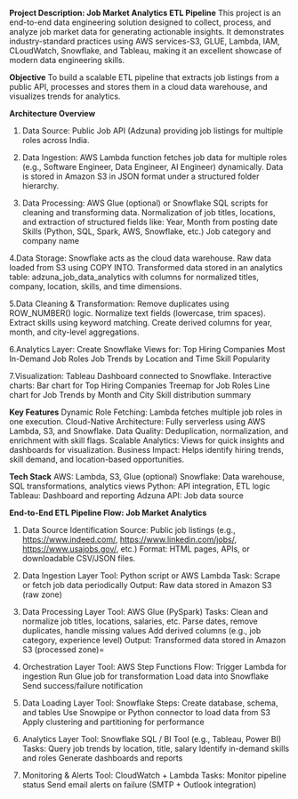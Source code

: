 **Project Description: Job Market Analytics ETL Pipeline**
This project is an end-to-end data engineering solution designed to collect, process, and analyze job market data for generating actionable insights. 
It demonstrates industry-standard practices using AWS services-S3, GLUE, Lambda, IAM, CLoudWatch, Snowflake, and Tableau, making it an excellent showcase of modern data engineering skills.

**Objective**
To build a scalable ETL pipeline that extracts job listings from a public API, processes and stores them in a cloud data warehouse, and visualizes trends for analytics.

**Architecture Overview**
1. Data Source:
Public Job API (Adzuna) providing job listings for multiple roles across India.

2. Data Ingestion:
AWS Lambda function fetches job data for multiple roles (e.g., Software Engineer, Data Engineer, AI Engineer) dynamically.
Data is stored in Amazon S3 in JSON format under a structured folder hierarchy.

3. Data Processing:
AWS Glue (optional) or Snowflake SQL scripts for cleaning and transforming data.
Normalization of job titles, locations, and extraction of structured fields like:
Year, Month from posting date
Skills (Python, SQL, Spark, AWS, Snowflake, etc.)
Job category and company name

4.Data Storage:
Snowflake acts as the cloud data warehouse.
Raw data loaded from S3 using COPY INTO.
Transformed data stored in an analytics table:
adzuna_job_data_analytics with columns for normalized titles, company, location, skills, and time dimensions.

5.Data Cleaning & Transformation:
Remove duplicates using ROW_NUMBER() logic.
Normalize text fields (lowercase, trim spaces).
Extract skills using keyword matching.
Create derived columns for year, month, and city-level aggregations.

6.Analytics Layer:
Create Snowflake Views for:
Top Hiring Companies
Most In-Demand Job Roles
Job Trends by Location and Time
Skill Popularity

7.Visualization:
Tableau Dashboard connected to Snowflake.
Interactive charts:
Bar chart for Top Hiring Companies
Treemap for Job Roles
Line chart for Job Trends by Month and City
Skill distribution summary


**Key Features**
Dynamic Role Fetching: Lambda fetches multiple job roles in one execution.
Cloud-Native Architecture: Fully serverless using AWS Lambda, S3, and Snowflake.
Data Quality: Deduplication, normalization, and enrichment with skill flags.
Scalable Analytics: Views for quick insights and dashboards for visualization.
Business Impact: Helps identify hiring trends, skill demand, and location-based opportunities.


**Tech Stack**
AWS: Lambda, S3, Glue (optional)
Snowflake: Data warehouse, SQL transformations, analytics views
Python: API integration, ETL logic
Tableau: Dashboard and reporting
Adzuna API: Job data source




**End-to-End ETL Pipeline Flow: Job Market Analytics**
1. Data Source Identification
Source: Public job listings (e.g., https://www.indeed.com/, https://www.linkedin.com/jobs/, https://www.usajobs.gov/, etc.)
Format: HTML pages, APIs, or downloadable CSV/JSON files.


2. Data Ingestion Layer
Tool: Python script or AWS Lambda
Task: Scrape or fetch job data periodically
Output: Raw data stored in Amazon S3 (raw zone)

3. Data Processing Layer
Tool: AWS Glue (PySpark)
Tasks:
Clean and normalize job titles, locations, salaries, etc.
Parse dates, remove duplicates, handle missing values
Add derived columns (e.g., job category, experience level)
Output: Transformed data stored in Amazon S3 (processed zone)=

4. Orchestration Layer
Tool: AWS Step Functions
Flow:
Trigger Lambda for ingestion
Run Glue job for transformation
Load data into Snowflake
Send success/failure notification

5. Data Loading Layer
Tool: Snowflake
Steps:
Create database, schema, and tables
Use Snowpipe or Python connector to load data from S3
Apply clustering and partitioning for performance

6. Analytics Layer
Tool: Snowflake SQL / BI Tool (e.g., Tableau, Power BI)
Tasks:
Query job trends by location, title, salary
Identify in-demand skills and roles
Generate dashboards and reports

7. Monitoring & Alerts
Tool: CloudWatch + Lambda
Tasks:
Monitor pipeline status
Send email alerts on failure (SMTP + Outlook integration)




